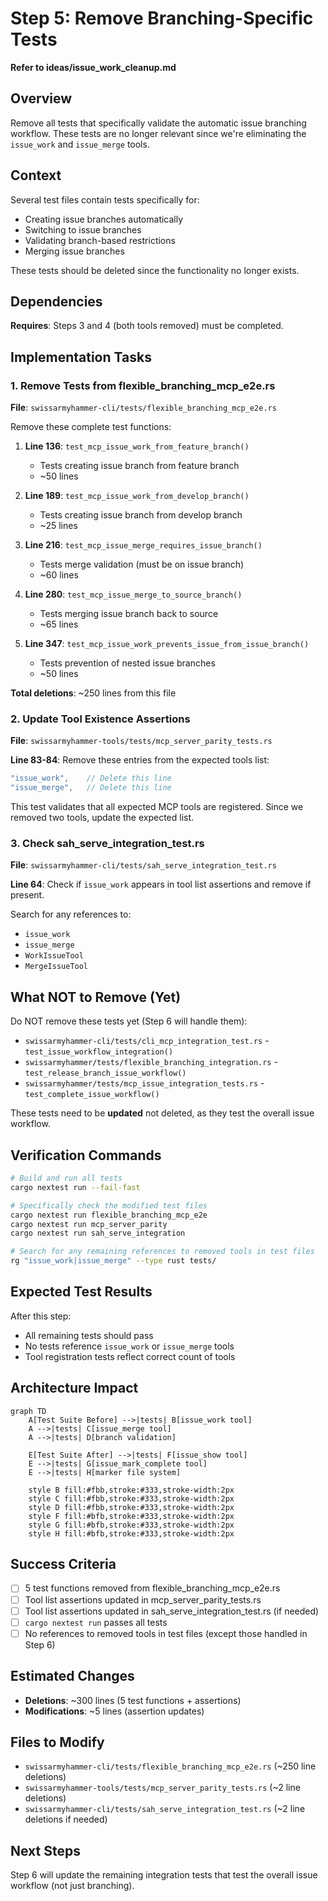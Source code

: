 # Step 5: Remove Branching-Specific Tests

**Refer to ideas/issue_work_cleanup.md**

## Overview

Remove all tests that specifically validate the automatic issue branching workflow. These tests are no longer relevant since we're eliminating the `issue_work` and `issue_merge` tools.

## Context

Several test files contain tests specifically for:
- Creating issue branches automatically
- Switching to issue branches
- Validating branch-based restrictions
- Merging issue branches

These tests should be deleted since the functionality no longer exists.

## Dependencies

**Requires**: Steps 3 and 4 (both tools removed) must be completed.

## Implementation Tasks

### 1. Remove Tests from flexible_branching_mcp_e2e.rs

**File**: `swissarmyhammer-cli/tests/flexible_branching_mcp_e2e.rs`

Remove these complete test functions:

1. **Line 136**: `test_mcp_issue_work_from_feature_branch()`
   - Tests creating issue branch from feature branch
   - ~50 lines

2. **Line 189**: `test_mcp_issue_work_from_develop_branch()`
   - Tests creating issue branch from develop branch
   - ~25 lines

3. **Line 216**: `test_mcp_issue_merge_requires_issue_branch()`
   - Tests merge validation (must be on issue branch)
   - ~60 lines

4. **Line 280**: `test_mcp_issue_merge_to_source_branch()`
   - Tests merging issue branch back to source
   - ~65 lines

5. **Line 347**: `test_mcp_issue_work_prevents_issue_from_issue_branch()`
   - Tests prevention of nested issue branches
   - ~50 lines

**Total deletions**: ~250 lines from this file

### 2. Update Tool Existence Assertions

**File**: `swissarmyhammer-tools/tests/mcp_server_parity_tests.rs`

**Line 83-84**: Remove these entries from the expected tools list:
```rust
"issue_work",    // Delete this line
"issue_merge",   // Delete this line
```

This test validates that all expected MCP tools are registered. Since we removed two tools, update the expected list.

### 3. Check sah_serve_integration_test.rs

**File**: `swissarmyhammer-cli/tests/sah_serve_integration_test.rs`

**Line 64**: Check if `issue_work` appears in tool list assertions and remove if present.

Search for any references to:
- `issue_work`
- `issue_merge`
- `WorkIssueTool`
- `MergeIssueTool`

## What NOT to Remove (Yet)

Do NOT remove these tests yet (Step 6 will handle them):
- `swissarmyhammer-cli/tests/cli_mcp_integration_test.rs` - `test_issue_workflow_integration()` 
- `swissarmyhammer/tests/flexible_branching_integration.rs` - `test_release_branch_issue_workflow()`
- `swissarmyhammer/tests/mcp_issue_integration_tests.rs` - `test_complete_issue_workflow()`

These tests need to be **updated** not deleted, as they test the overall issue workflow.

## Verification Commands

```bash
# Build and run all tests
cargo nextest run --fail-fast

# Specifically check the modified test files
cargo nextest run flexible_branching_mcp_e2e
cargo nextest run mcp_server_parity
cargo nextest run sah_serve_integration

# Search for any remaining references to removed tools in test files
rg "issue_work|issue_merge" --type rust tests/
```

## Expected Test Results

After this step:
- All remaining tests should pass
- No tests reference `issue_work` or `issue_merge` tools
- Tool registration tests reflect correct count of tools

## Architecture Impact

```mermaid
graph TD
    A[Test Suite Before] -->|tests| B[issue_work tool]
    A -->|tests| C[issue_merge tool]
    A -->|tests| D[branch validation]
    
    E[Test Suite After] -->|tests| F[issue_show tool]
    E -->|tests| G[issue_mark_complete tool]
    E -->|tests| H[marker file system]
    
    style B fill:#fbb,stroke:#333,stroke-width:2px
    style C fill:#fbb,stroke:#333,stroke-width:2px
    style D fill:#fbb,stroke:#333,stroke-width:2px
    style F fill:#bfb,stroke:#333,stroke-width:2px
    style G fill:#bfb,stroke:#333,stroke-width:2px
    style H fill:#bfb,stroke:#333,stroke-width:2px
```

## Success Criteria

- [ ] 5 test functions removed from flexible_branching_mcp_e2e.rs
- [ ] Tool list assertions updated in mcp_server_parity_tests.rs
- [ ] Tool list assertions updated in sah_serve_integration_test.rs (if needed)
- [ ] `cargo nextest run` passes all tests
- [ ] No references to removed tools in test files (except those handled in Step 6)

## Estimated Changes

- **Deletions**: ~300 lines (5 test functions + assertions)
- **Modifications**: ~5 lines (assertion updates)

## Files to Modify

- `swissarmyhammer-cli/tests/flexible_branching_mcp_e2e.rs` (~250 line deletions)
- `swissarmyhammer-tools/tests/mcp_server_parity_tests.rs` (~2 line deletions)
- `swissarmyhammer-cli/tests/sah_serve_integration_test.rs` (~2 line deletions if needed)

## Next Steps

Step 6 will update the remaining integration tests that test the overall issue workflow (not just branching).